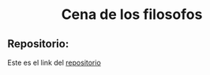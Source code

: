 <h1 align="center">Cena de los filosofos</h1>

<h2>Repositorio:</h2>

Este es el link del [repositorio](https://github.com/albabernal03/Cena_filosofos)
